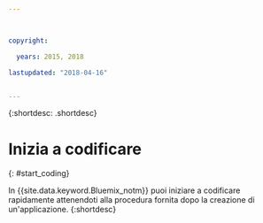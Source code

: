 ```yaml
---



copyright:

  years: 2015, 2018

lastupdated: "2018-04-16"


---
```


{:shortdesc: .shortdesc}

# Inizia a codificare
{: #start_coding}

In {{site.data.keyword.Bluemix_notm}} puoi iniziare a codificare rapidamente attenendoti alla procedura fornita dopo la creazione di un'applicazione.
{:shortdesc}
